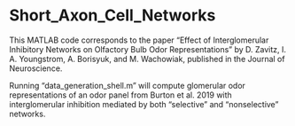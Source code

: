 # Short_Axon_Cell_Networks
This MATLAB code corresponds to the paper “Effect of Interglomerular Inhibitory Networks on Olfactory Bulb Odor Representations” by D. Zavitz,  I. A. Youngstrom, A. Borisyuk, and M. Wachowiak, published in the Journal of Neuroscience. 

Running “data_generation_shell.m” will compute glomerular odor representations of an odor panel from Burton et al. 2019 with interglomerular inhibition mediated by both “selective” and “nonselective” networks. 
